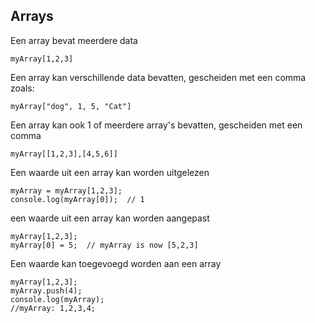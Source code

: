 ## Arrays

Een array bevat meerdere data
````
myArray[1,2,3]
````
Een array kan verschillende data bevatten, gescheiden met een comma zoals:
````
myArray["dog", 1, 5, "Cat"]
````
Een array kan ook 1 of meerdere array's bevatten, gescheiden met een comma
````
myArray[[1,2,3],[4,5,6]]
````
Een waarde uit een array kan worden uitgelezen
````
myArray = myArray[1,2,3];
console.log(myArray[0]);  // 1
````

een waarde uit een array kan worden aangepast
````
myArray[1,2,3];
myArray[0] = 5;  // myArray is now [5,2,3]
````
Een waarde kan toegevoegd worden aan een array
````
myArray[1,2,3];
myArray.push(4);
console.log(myArray);
//myArray: 1,2,3,4;
````
